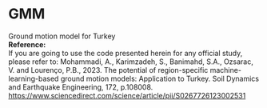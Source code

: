 # GMM
Ground motion model for Turkey
\
__Reference:__
\
If you are going to use the code presented herein for any official study, please refer to:
Mohammadi, A., Karimzadeh, S., Banimahd, S.A., Ozsarac, V. and Lourenço, P.B., 2023. The potential of region-specific machine-learning-based ground motion models: Application to Turkey. Soil Dynamics and Earthquake Engineering, 172, p.108008.
https://www.sciencedirect.com/science/article/pii/S0267726123002531
